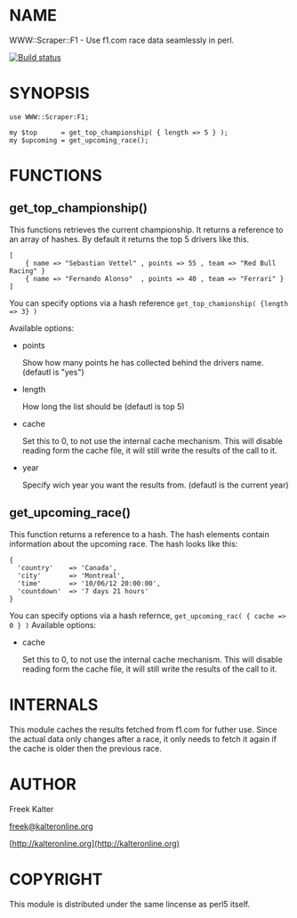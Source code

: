 # NAME

WWW::Scraper::F1 - Use f1.com race data seamlessly in perl.

<a href="http://travis-ci.org/FreekKalter/WWW-Scraper-F1"><img src="https://secure.travis-ci.org/FreekKalter/WWW-Scraper-F1.png" alt="Build status"></a>

# SYNOPSIS

    use WWW::Scraper:F1;

    my $top      = get_top_championship( { length => 5 } );
    my $upcoming = get_upcoming_race();

# FUNCTIONS



## get\_top\_championship()

This functions retrieves the current championship. It returns a reference to an array of hashes. By default it
returns the top 5 drivers like this.

    [
        { name => "Sebastian Vettel" , points => 55 , team => "Red Bull Racing" }
        { name => "Fernando Alonso"  , points => 40 , team => "Ferrari" }
    ]

You can specify options via a hash reference `get_top_chamionship( {length => 3} )`

Available options:

- points

    Show how many points he has collected behind the drivers name. (defautl is "yes")

- length

    How long the list should be (defautl is top 5)

- cache

    Set this to 0, to not use the internal cache mechanism. This will disable reading form the cache file, it will still write the results of the call to it.

- year

    Specify wich year you want the results from. (defautl is the current year)

## get\_upcoming\_race()

This function returns a reference to a hash. The hash elements contain information about the upcoming race.
The hash looks like this:

    {
      'country'    => 'Canada',
      'city'       => 'Montreal',
      'time'       => '10/06/12 20:00:00',
      'countdown'  => '7 days 21 hours'
    }

You can specify options via a hash refernce, `get_upcoming_rac( { cache => 0 } )`
Available options:

- cache

    Set this to 0, to not use the internal cache mechanism. This will disable reading form the cache file, it will still write the results of the call to it.

# INTERNALS

This module caches the results fetched from f1.com for futher use. Since the actual data only changes after a race, it only needs to fetch it again if the cache is older then the previous race.

# AUTHOR

Freek Kalter

freek@kalteronline.org

[http://kalteronline.org](http://kalteronline.org)

# COPYRIGHT

This module is distributed under the same lincense as perl5 itself.
